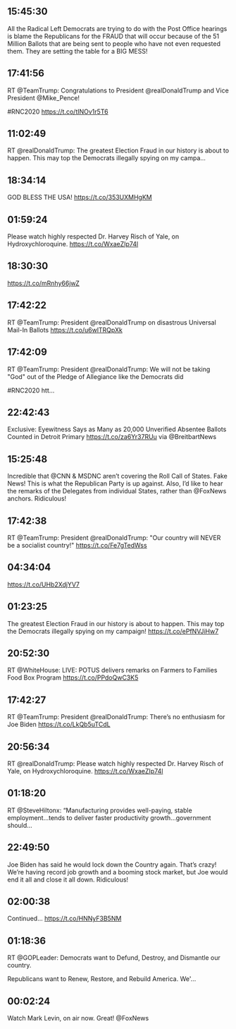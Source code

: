 ## 15:45:30
All the Radical Left Democrats are trying to do with the Post Office hearings is blame the Republicans for the FRAUD that will occur because of the 51 Million Ballots that are being sent to people who have not even requested them. They are setting the table for a BIG MESS!
## 17:41:56
RT @TeamTrump: Congratulations to President @realDonaldTrump and Vice President @Mike_Pence!

#RNC2020 https://t.co/tINOv1r5T6
## 11:02:49
RT @realDonaldTrump: The greatest Election Fraud in our history is about to happen. This may top the Democrats illegally spying on my campa…
## 18:34:14
GOD BLESS THE USA! https://t.co/353UXMHgKM
## 01:59:24
Please watch highly respected Dr. Harvey Risch of Yale, on Hydroxychloroquine. https://t.co/WxaeZIp74l
## 18:30:30
https://t.co/mRnhy66jwZ
## 17:42:22
RT @TeamTrump: President @realDonaldTrump on disastrous Universal Mail-In Ballots https://t.co/u6wlTRQpXk
## 17:42:09
RT @TeamTrump: President @realDonaldTrump: We will not be taking "God" out of the Pledge of Allegiance like the Democrats did

#RNC2020 htt…
## 22:42:43
Exclusive: Eyewitness Says as Many as 20,000 Unverified Absentee Ballots Counted in Detroit Primary https://t.co/za6Yr37RUu via @BreitbartNews
## 15:25:48
Incredible that @CNN &amp; MSDNC aren’t covering the Roll Call of States. Fake News! This is what the Republican Party is up against. Also, I’d like to hear the remarks of the Delegates from individual States, rather than @FoxNews anchors. Ridiculous!
## 17:42:38
RT @TeamTrump: President @realDonaldTrump: "Our country will NEVER be a socialist country!" https://t.co/Fe7gTedWss
## 04:34:04
https://t.co/UHb2XdjYV7
## 01:23:25
The greatest Election Fraud in our history is about to happen. This may top the Democrats illegally spying on my campaign! https://t.co/ePfNVJiHw7
## 20:52:30
RT @WhiteHouse: LIVE: POTUS delivers remarks on Farmers to Families Food Box Program https://t.co/PPdoQwC3K5
## 17:42:27
RT @TeamTrump: President @realDonaldTrump: There’s no enthusiasm for Joe Biden https://t.co/LkQb5uTCdL
## 20:56:34
RT @realDonaldTrump: Please watch highly respected Dr. Harvey Risch of Yale, on Hydroxychloroquine. https://t.co/WxaeZIp74l
## 01:18:20
RT @SteveHiltonx: “Manufacturing provides well-paying, stable employment...tends to deliver faster productivity growth...government should…
## 22:49:50
Joe Biden has said he would lock down the Country again. That’s crazy! We’re having record job growth and a booming stock market, but Joe would end it all and close it all down. Ridiculous!
## 02:00:38
Continued... https://t.co/HNNyF3B5NM
## 01:18:36
RT @GOPLeader: Democrats want to Defund, Destroy, and Dismantle our country. 

Republicans want to Renew, Restore, and Rebuild America. We'…
## 00:02:24
Watch Mark Levin, on air now. Great! @FoxNews
